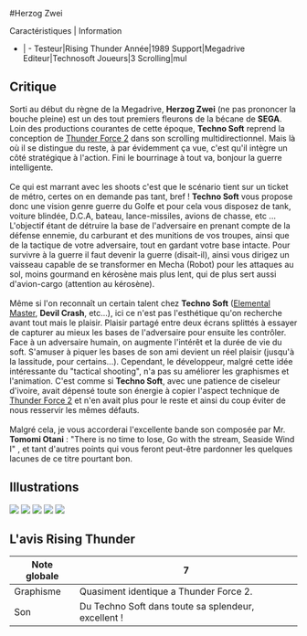 #Herzog Zwei

Caractéristiques | Information
- | -
Testeur|Rising Thunder
Année|1989
Support|Megadrive
Editeur|Technosoft
Joueurs|3
Scrolling|mul

## Critique
Sorti au début du règne de la Megadrive, <b>Herzog Zwei</b> (ne pas prononcer la bouche pleine) est un des tout premiers fleurons de la bécane de <b>SEGA</b>. Loin des productions courantes de cette époque, <b>Techno Soft</b> reprend la conception de <a href="index.php?page=fiche&id=750">Thunder Force 2</a> dans son scrolling multidirectionnel. Mais là où il se distingue du reste, à par évidemment ça vue, c'est qu'il intègre un côté stratégique à l'action. Fini le bourrinage à tout va, bonjour la guerre intelligente. <br/><br/>Ce qui est marrant avec les shoots c'est que le scénario tient sur un ticket de métro, certes on en demande pas tant, bref ! <b>Techno Soft</b> vous propose donc une vision genre guerre du Golfe et pour cela vous disposez de tank, voiture blindée, D.C.A, bateau, lance-missiles, avions de chasse, etc ... L'objectif étant de détruire la base de l'adversaire en prenant compte de la défense ennemie, du carburant et des munitions de vos troupes, ainsi que de la tactique de votre adversaire, tout en gardant votre base intacte. Pour survivre à la guerre il faut devenir la guerre (disait-il), ainsi vous dirigez un vaisseau capable de se transformer en Mecha (Robot) pour les attaques au sol, moins gourmand en kérosène mais plus lent, qui de plus sert aussi d'avion-cargo (attention au kérosène). <br/><br/>Même si l'on reconnaît un certain talent chez <b>Techno Soft</b> (<a href="index.php?page=fiche&id=181">Elemental Master</a>, <b>Devil Crash</b>, etc...), ici ce n'est pas l'esthétique qu'on recherche avant tout mais le plaisir. Plaisir partagé entre deux écrans splittés à essayer de capturer au mieux les bases de l'adversaire pour ensuite les contrôler. Face à un adversaire humain, on augmente l'intérêt et la durée de vie du soft. S'amuser à piquer les bases de son ami devient un réel plaisir (jusqu'à la lassitude, pour certains...). Cependant, le développeur, malgré cette idée intéressante du "tactical shooting", n'a pas su améliorer les graphismes et l'animation. C'est comme si <b>Techno Soft</b>, avec une patience de ciseleur d'ivoire, avait dépensé toute son énergie à copier l'aspect technique de <a href="index.php?page=fiche&id=750">Thunder Force 2</a> et n'en avait plus pour le reste et ainsi du coup éviter de nous resservir les mêmes défauts. <br/><br/>Malgré cela, je vous accorderai l'excellente bande son composée par Mr. <b>Tomomi Otani</b> : "There is no time to lose, Go with the stream, Seaside Wind I" , et tant d'autres points qui vous feront peut-être pardonner les quelques lacunes de ce titre pourtant bon.

## Illustrations
![](http://www.shmup.com/images/thumbs/img_fiche_1_862.GIF)
![](http://www.shmup.com/images/thumbs/img_fiche_2_862.GIF)
![](http://www.shmup.com/images/thumbs/img_fiche_3_862.GIF)
![](http://www.shmup.com/images/thumbs/img_fiche_4_862.GIF)
![](http://www.shmup.com/images/thumbs/img_fiche_5_862.GIF)

## L'avis Rising Thunder
Note globale|7
-|-
Graphisme|Quasiment identique a Thunder Force 2.
Son|Du Techno Soft dans toute sa splendeur, excellent !
